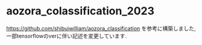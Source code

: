 # aozora_colassification_2023
https://github.com/shibuiwilliam/aozora_classification を参考に構築しました, 一部tensorflowのverに伴い記述を変更しています.
